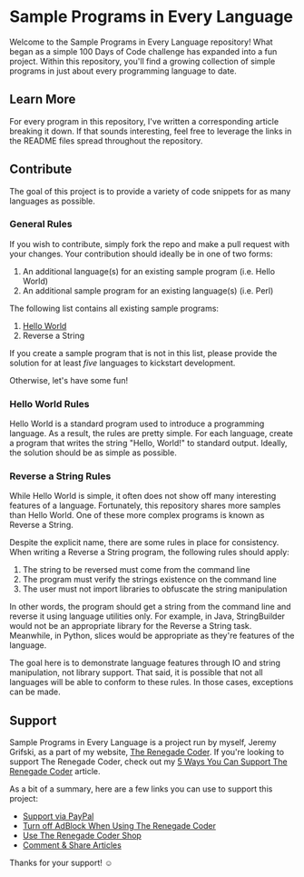 # Sample Programs in Every Language

Welcome to the Sample Programs in Every Language repository! What began
as a simple 100 Days of Code challenge has expanded into a fun project.
Within this repository, you'll find a growing collection of simple programs
in just about every programming language to date.

## Learn More

For every program in this repository, I've written a corresponding article
breaking it down. If that sounds interesting, feel free to leverage the links
in the README files spread throughout the repository.

## Contribute

The goal of this project is to provide a variety of code snippets
for as many languages as possible.

### General Rules

If you wish to contribute, simply fork the repo and make a pull request
with your changes. Your contribution should ideally be in one of two forms:

1. An additional language(s) for an existing sample program (i.e. Hello World)
2. An additional sample program for an existing language(s) (i.e. Perl)

The following list contains all existing sample programs:

1. [Hello World](https://therenegadecoder.com/code/hello-world-in-every-language/)
2. Reverse a String

If you create a sample program that is not in this list, please provide the
solution for at least *five* languages to kickstart development.

Otherwise, let's have some fun!

### Hello World Rules

Hello World is a standard program used to introduce a programming language.
As a result, the rules are pretty simple. For each language, create a program
that writes the string "Hello, World!" to standard output. Ideally, the solution
should be as simple as possible.

### Reverse a String Rules

While Hello World is simple, it often does not show off many interesting
features of a language. Fortunately, this repository shares more samples than
Hello World. One of these more complex programs is known as Reverse a String.

Despite the explicit name, there are some rules in place for consistency.
When writing a Reverse a String program, the following rules should apply:

1. The string to be reversed must come from the command line
2. The program must verify the strings existence on the command line
3. The user must not import libraries to obfuscate the string manipulation

In other words, the program should get a string from the command line and
reverse it using language utilities only. For example, in Java, StringBuilder
would not be an appropriate library for the Reverse a String task. Meanwhile,
in Python, slices would be appropriate as they're features of the language.

The goal here is to demonstrate language features through IO and string
manipulation, not library support. That said, it is possible that not all
languages will be able to conform to these rules. In those cases, exceptions
can be made.

## Support

Sample Programs in Every Language is a project run by myself, Jeremy Grifski, as
a part of my website,
[The Renegade Coder](https://therenegadecoder.com/). 
If you're looking to support The Renegade Coder, check out my
[5 Ways You Can Support The Renegade Coder](https://therenegadecoder.com/blog/5-ways-you-can-support-the-renegade-coder/)
article.

As a bit of a summary, here are a few links you can use to support this project:

- [Support via PayPal](https://www.paypal.me/therenegadecoder)
- [Turn off AdBlock When Using The Renegade Coder](https://help.getadblock.com/support/solutions/articles/6000163989-how-do-i-pause-or-disable-adblock-)
- [Use The Renegade Coder Shop](https://therenegadecoder.com/shop/)
- [Comment & Share Articles](https://therenegadecoder.com/code/hello-world-in-every-language/)

Thanks for your support! :relaxed:
